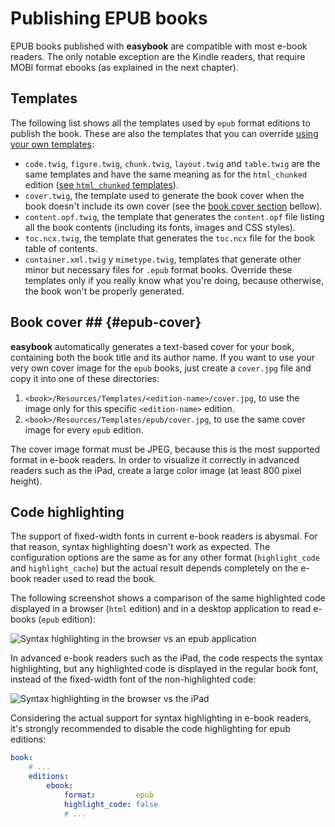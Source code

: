# Publishing EPUB books #

EPUB books published with **easybook** are compatible with most e-book readers.
The only notable exception are the Kindle readers, that require MOBI format
ebooks (as explained in the next chapter).

## Templates ##

The following list shows all the templates used by `epub` format editions to
publish the book. These are also the templates that you can override 
[using your own templates](#custom-templates):

  * `code.twig`, `figure.twig`, `chunk.twig`, `layout.twig` and `table.twig` 
    are the same templates and have the same meaning as for the `html_chunked` 
    edition ([see `html_chunked` templates](#html-templates)).
  * `cover.twig`, the template used to generate the book cover when the book
    doesn't include its own cover (see the [book cover section](#epub-cover) 
    bellow).
  * `content.opf.twig`, the template that generates the `content.opf` file 
    listing all the book contents (including its fonts, images and CSS styles).
  * `toc.ncx.twig`, the template that generates the `toc.ncx` file for the book
    table of contents.
  * `container.xml.twig` y `mimetype.twig`, templates that generate other minor
    but necessary files for `.epub` format books. Override these templates only
    if you really know what you're doing, because otherwise, the book won't be
    properly generated.

## Book cover ## {#epub-cover}

**easybook** automatically generates a text-based cover for your book, 
containing both the book title and its author name. If you want to use your 
very own cover image for the `epub` books, just create a `cover.jpg` file 
and copy it into one of these directories:

  1. `<book>/Resources/Templates/<edition-name>/cover.jpg`, to use the image
     only for this specific `<edition-name>` edition.
  2. `<book>/Resources/Templates/epub/cover.jpg`, to use the same cover image
     for every `epub` edition.

The cover image format must be JPEG, because this is the most supported format
in e-book readers. In order to visualize it correctly in advanced readers such
as the iPad, create a large color image (at least 800 pixel height).

## Code highlighting ##

The support of fixed-width fonts in current e-book readers is abysmal. For 
that reason, syntax highlighting doesn't work as expected. The configuration 
options are the same as for any other format (`highlight_code` and
`highlight_cache`) but the actual result depends completely on the e-book 
reader used to read the book.

The following screenshot shows a comparison of the same highlighted code 
displayed in a browser (`html` edition) and in a desktop application to read
e-books (`epub` edition):

![Syntax highlighting in the browser vs an epub application](syntax_highlighting_browser_vs_app.png)

In advanced e-book readers such as the iPad, the code respects the syntax
highlighting, but any highlighted code is displayed in the regular book font,
instead of the fixed-width font of the non-highlighted code:

![Syntax highlighting in the browser vs the iPad](syntax_highlighting_browser_vs_ipad.png)

Considering the actual support for syntax highlighting in e-book readers, it's
strongly recommended to disable the code highlighting for epub editions:

~~~ .yaml
book:
    # ...
    editions:
        ebook:
            format:         epub
            highlight_code: false
            # ...
~~~
